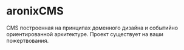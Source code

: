 # aronixCMS
CMS построенная на принципах доменного дизайна и событийно ориентированной архитектуре. Проект существует на ваши пожертвования.
